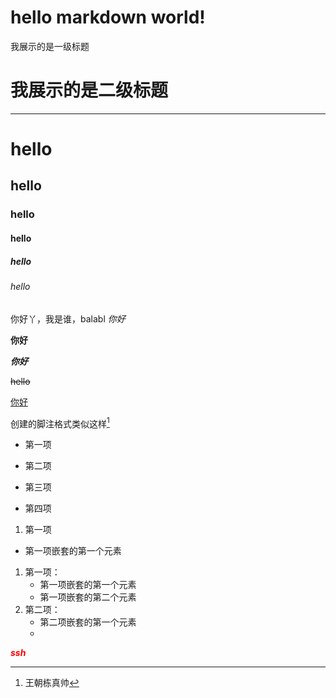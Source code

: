 # hello markdown world!

我展示的是一级标题



# 我展示的是二级标题

---------------------------------



#  hello

## hello

 ### hello

#### hello

 ##### hello

 ###### hello

你好丫，我是谁，balabl    *你好*

**你好**

***你好***

~~hello~~

<u>你好</u>

创建的脚注格式类似这样[^RUNOOB]

[^RUNOOB]:王朝栋真帅

* 第一项

+ 第二项

- 第三项

* 第四项

1.  第一项

- 第一项嵌套的第一个元素

1. 第一项：
    - 第一项嵌套的第一个元素
    - 第一项嵌套的第二个元素
2. 第二项：
    - 第二项嵌套的第一个元素
    - <!--第二项嵌套的第二个元素-->

<font color = "red">***ssh***</font>

